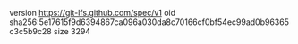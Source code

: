 version https://git-lfs.github.com/spec/v1
oid sha256:5e17615f9d6394867ca096a030da8c70166cf0bf54ec99ad0b96365c3c5b9c28
size 3294
